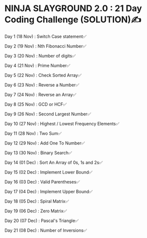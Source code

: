 
<h1> NINJA SLAYGROUND 2.0 : 21 Day Coding Challenge (SOLUTION)✍️</h1>

Day 1 (18 Nov) : Switch Case statement✅

Day 2 (19 Nov) : Nth Fibonacci Number✅

Day 3 (20 Nov) : Number of digits✅

Day 4 (21 Nov) : Prime Number✅

Day 5 (22 Nov) : Check Sorted Array✅

Day 6 (23 Nov) : Reverse a Number✅

Day 7 (24 Nov) : Reverse an Array✅

Day 8 (25 Nov) : GCD or HCF✅

Day 9 (26 Nov) : Second Largest Number✅

Day 10 (27 Nov) : Highest / Lowest Frequency Elements✅

Day 11 (28 Nov) : Two Sum✅

Day 12 (29 Nov) : Add One To Number✅

Day 13 (30 Nov) : Binary Search✅

Day 14 (01 Dec) : Sort An Array of 0s, 1s and 2s✅

Day 15 (02 Dec) : Implement Lower Bound✅

Day 16 (03 Dec) : Valid Parentheses✅

Day 17 (04 Dec) : Implement Upper Bound✅

Day 18 (05 Dec) : Spiral Matrix✅

Day 19 (06 Dec) : Zero Matrix✅

Day 20 (07 Dec) : Pascal's Triangle✅

Day 21 (08 Dec) : Number of Inversions✅
